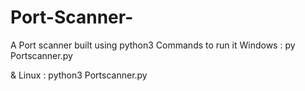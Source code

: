 # Port-Scanner-
A Port scanner built using python3 
Commands to run it 
Windows : py Portscanner.py <IPv4 address of the target>

& Linux : python3 Portscanner.py <IPv4 address of the target>
